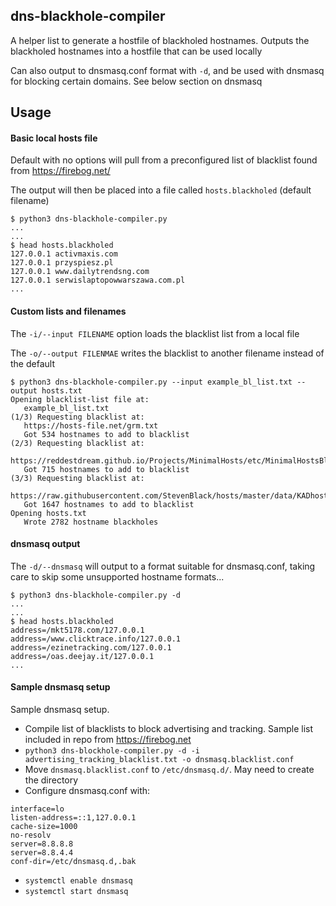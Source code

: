 ## dns-blackhole-compiler
A helper list to generate a hostfile of blackholed hostnames. Outputs the blackholed hostnames into a hostfile that can be used locally

Can also output to dnsmasq.conf format with `-d`, and be used with dnsmasq for blocking certain domains. See below section on dnsmasq

## Usage

#### Basic local hosts file
Default with no options will pull from a preconfigured list of blacklist found from https://firebog.net/

The output will then be placed into a file called `hosts.blackholed` (default filename)
```
$ python3 dns-blackhole-compiler.py 
...
...
$ head hosts.blackholed
127.0.0.1 activmaxis.com
127.0.0.1 przyspiesz.pl
127.0.0.1 www.dailytrendsng.com
127.0.0.1 serwislaptopowwarszawa.com.pl
...
```

#### Custom lists and filenames
The `-i/--input FILENAME` option loads the blacklist list from a local file

 The `-o/--output FILENMAE` writes the blacklist to another filename instead of the default
```
$ python3 dns-blackhole-compiler.py --input example_bl_list.txt --output hosts.txt
Opening blacklist-list file at:
   example_bl_list.txt
(1/3) Requesting blacklist at:
   https://hosts-file.net/grm.txt
   Got 534 hostnames to add to blacklist
(2/3) Requesting blacklist at:
   https://reddestdream.github.io/Projects/MinimalHosts/etc/MinimalHostsBlocker/minimalhosts
   Got 715 hostnames to add to blacklist
(3/3) Requesting blacklist at:
   https://raw.githubusercontent.com/StevenBlack/hosts/master/data/KADhosts/hosts
   Got 1647 hostnames to add to blacklist
Opening hosts.txt
   Wrote 2782 hostname blackholes
```

#### dnsmasq output
The `-d/--dnsmasq` will output to a format suitable for dnsmasq.conf, taking care to skip some unsupported hostname formats...
```
$ python3 dns-blackhole-compiler.py -d
...
...
$ head hosts.blackholed 
address=/mkt5178.com/127.0.0.1
address=/www.clicktrace.info/127.0.0.1
address=/ezinetracking.com/127.0.0.1
address=/oas.deejay.it/127.0.0.1
...
```

#### Sample dnsmasq setup
Sample dnsmasq setup.

* Compile list of blacklists to block advertising and tracking. Sample list included in repo from https://firebog.net 
* `python3 dns-blockhole-compiler.py -d -i advertising_tracking_blacklist.txt -o dnsmasq.blacklist.conf`
* Move `dnsmasq.blacklist.conf` to `/etc/dnsmasq.d/`. May need to create the directory
* Configure dnsmasq.conf with:
```
interface=lo
listen-address=::1,127.0.0.1
cache-size=1000
no-resolv
server=8.8.8.8
server=8.8.4.4
conf-dir=/etc/dnsmasq.d,.bak
```
* `systemctl enable dnsmasq`
* `systemctl start dnsmasq`
